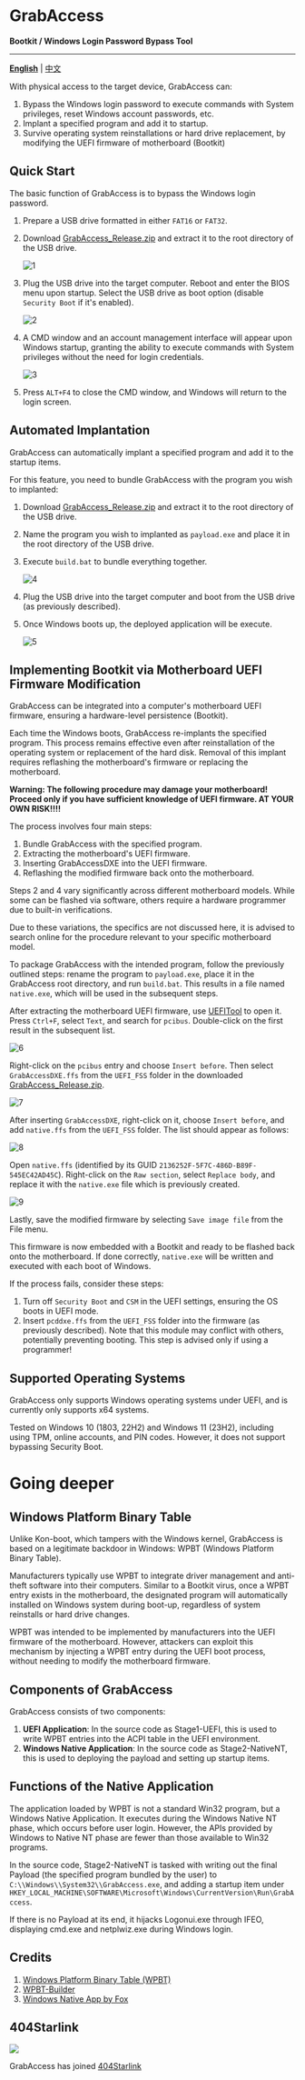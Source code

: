 # GrabAccess

**Bootkit / Windows Login Password Bypass Tool**

------

 [**English**](https://github.com/Push3AX/GrabAccess/blob/main/readme.md) | [中文](https://github.com/Push3AX/GrabAccess/blob/main/readme_cn.md) 

With physical access to the target device, GrabAccess can:

1. Bypass the Windows login password to execute commands with System privileges, reset Windows account passwords, etc.
2. Implant a specified program and add it to startup.
3. Survive operating system reinstallations or hard drive replacement, by modifying the UEFI firmware of motherboard (Bootkit)



## Quick Start

The basic function of GrabAccess is to bypass the Windows login password.

1. Prepare a USB drive formatted in either `FAT16` or `FAT32`.

2. Download [GrabAccess_Release.zip](https://github.com/Push3AX/GrabAccess/releases/download/Version1.1/GrabAccess_Release_1.1.0.zip) and extract it to the root directory of the USB drive.

   ![1](https://raw.githubusercontent.com/Push3AX/GrabAccess/main/images/1.png)

3. Plug the USB drive into the target computer. Reboot and enter the BIOS menu upon startup. Select the USB drive as boot option (disable `Security Boot` if it's enabled).

   ![2](https://raw.githubusercontent.com/Push3AX/GrabAccess/main/images/2.png)

4. A CMD window and an account management interface will appear upon Windows startup, granting the ability to execute commands with System privileges without the need for login credentials.

   ![3](https://raw.githubusercontent.com/Push3AX/GrabAccess/main/images/3.png)

5. Press `ALT+F4` to close the CMD window, and Windows will return to the login screen.



## Automated Implantation

GrabAccess can automatically implant a specified program and add it to the startup items.

For this feature, you need to bundle GrabAccess with the program you wish to implanted:

1. Download [GrabAccess_Release.zip](https://github.com/Push3AX/GrabAccess/releases/download/Version1.1/GrabAccess_Release_1.1.0.zip) and extract it to the root directory of the USB drive.

2. Name the program  you wish to implanted as `payload.exe` and place it in the root directory of the USB drive.

3. Execute `build.bat` to bundle everything together.

   ![4](https://raw.githubusercontent.com/Push3AX/GrabAccess/main/images/4.png)

4. Plug the USB drive into the target computer and boot from the USB drive (as previously described).

5. Once Windows boots up, the deployed application will be execute.

   ![5](https://raw.githubusercontent.com/Push3AX/GrabAccess/main/images/5.png)



## Implementing Bootkit via Motherboard UEFI Firmware Modification

GrabAccess can be integrated into a computer's motherboard UEFI firmware, ensuring a hardware-level persistence (Bootkit).

Each time the Windows boots, GrabAccess re-implants the specified program. This process remains effective even after reinstallation of the operating system or replacement of the hard disk. Removal of this implant requires reflashing the motherboard's firmware or replacing the motherboard.

**Warning: The following procedure may damage your motherboard! Proceed only if you have sufficient knowledge of UEFI firmware. AT YOUR OWN RISK!!!!**

The process involves four main steps:

1. Bundle GrabAccess with the specified program.
2. Extracting the motherboard's UEFI firmware.
3. Inserting GrabAccessDXE into the UEFI firmware.
4. Reflashing the modified firmware back onto the motherboard.

Steps 2 and 4 vary significantly across different motherboard models. While some can be flashed via software, others require a hardware programmer due to built-in verifications. 

Due to these variations, the specifics are not discussed here, it is advised to search online for the procedure relevant to your specific motherboard model.

To package GrabAccess with the intended program, follow the previously outlined steps: rename the program to `payload.exe`, place it in the GrabAccess root directory, and run `build.bat`. This results in a file named `native.exe`, which will be used in the subsequent steps.

After extracting the motherboard UEFI firmware, use [UEFITool](https://github.com/LongSoft/UEFITool) to open it. Press `Ctrl+F`, select `Text`, and search for `pcibus`. Double-click on the first result in the subsequent list.

![6](https://raw.githubusercontent.com/Push3AX/GrabAccess/main/images/6.png)

Right-click on the `pcibus` entry and choose `Insert before`. Then select `GrabAccessDXE.ffs` from the `UEFI_FSS` folder in the downloaded [GrabAccess_Release.zip](https://github.com/Push3AX/GrabAccess/releases/download/Version1.1/GrabAccess_Release_1.1.0.zip).

![7](https://raw.githubusercontent.com/Push3AX/GrabAccess/main/images/7.png)

After inserting `GrabAccessDXE`, right-click on it, choose `Insert before`, and add `native.ffs` from the `UEFI_FSS` folder. The list should appear as follows:

![8](https://raw.githubusercontent.com/Push3AX/GrabAccess/main/images/8.png)

Open `native.ffs` (identified by its GUID `2136252F-5F7C-486D-B89F-545EC42AD45C`). Right-click on the `Raw section`, select `Replace body`, and replace it with the `native.exe` file which is previously created.

![9](https://raw.githubusercontent.com/Push3AX/GrabAccess/main/images/9.png)

Lastly, save the modified firmware by selecting `Save image file` from the File menu.

This firmware is now embedded with a Bootkit and ready to be flashed back onto the motherboard. If done correctly, `native.exe` will be written and executed with each boot of Windows.

If the process fails, consider these steps:

1. Turn off `Security Boot` and `CSM` in the UEFI settings, ensuring the OS boots in UEFI mode.
2. Insert `pcddxe.ffs` from the `UEFI_FSS` folder into the firmware (as previously described). Note that this module may conflict with others, potentially preventing booting. This step is advised only if using a programmer!



## Supported Operating Systems

GrabAccess only supports Windows operating systems under UEFI, and is currently only supports x64 systems.

Tested on Windows 10 (1803, 22H2) and Windows 11 (23H2), including using TPM, online accounts, and PIN codes. However, it does not support bypassing Security Boot.



# Going deeper

## Windows Platform Binary Table

Unlike Kon-boot, which tampers with the Windows kernel, GrabAccess is based on a legitimate backdoor in Windows: WPBT (Windows Platform Binary Table).

Manufacturers typically use WPBT to integrate driver management and anti-theft software into their computers. Similar to a Bootkit virus, once a WPBT entry exists in the motherboard, the designated program will automatically installed on Windows system during boot-up, regardless of system reinstalls or hard drive changes.

WPBT was intended to be implemented by manufacturers into the UEFI firmware of the motherboard. However, attackers can exploit this mechanism by injecting a WPBT entry during the UEFI boot process, without needing to modify the motherboard firmware.



## Components of GrabAccess

GrabAccess consists of two components:

1. **UEFI Application**: In the source code as Stage1-UEFI, this is used to write WPBT entries into the ACPI table in the UEFI environment.
2. **Windows Native Application**: In the source code as Stage2-NativeNT, this is used to deploying the payload and setting up startup items.

## Functions of the Native Application

The application loaded by WPBT is not a standard Win32 program, but a Windows Native Application. It executes during the Windows Native NT phase, which occurs before user login. However, the APIs provided by Windows to Native NT phase are fewer than those available to Win32 programs.

In the source code, Stage2-NativeNT is tasked with writing out the final Payload (the specified program bundled by the user) to `C:\\Windows\\System32\\GrabAccess.exe`, and adding a startup item under `HKEY_LOCAL_MACHINE\SOFTWARE\Microsoft\Windows\CurrentVersion\Run\GrabAccess`.

If there is no Payload at its end, it hijacks Logonui.exe through IFEO, displaying cmd.exe and netplwiz.exe during Windows login.



## Credits

1. [Windows Platform Binary Table (WPBT) ](https://download.microsoft.com/download/8/a/2/8a2fb72d-9b96-4e2d-a559-4a27cf905a80/windows-platform-binary-table.docx)
2. [WPBT-Builder ](https://github.com/tandasat/WPBT-Builder)
3. [Windows Native App by Fox](http://fox28813018.blogspot.com/2019/05/windows-platform-binary-table-wpbt-wpbt.html)


## 404Starlink
<a href="https://github.com/knownsec/404StarLink2.0-Galaxy" target="_blank"><img src="https://raw.githubusercontent.com/knownsec/404StarLink-Project/master/logo.png" align="middle"/></a>

GrabAccess has joined [404Starlink](https://github.com/knownsec/404StarLink)
